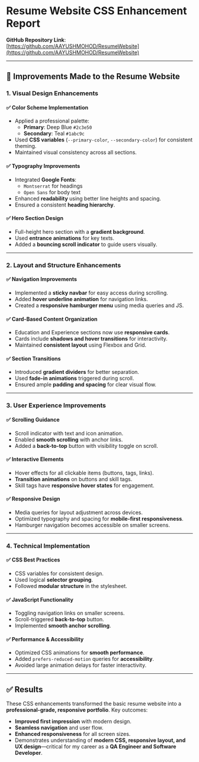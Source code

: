 # Resume Website CSS Enhancement Report

**GitHub Repository Link**:  
[https://github.com/AAYUSHMOHOD/ResumeWebsite](https://github.com/AAYUSHMOHOD/ResumeWebsite)

---

## 🎨 Improvements Made to the Resume Website

### 1. Visual Design Enhancements

#### ✅ Color Scheme Implementation
- Applied a professional palette:
  - **Primary**: Deep Blue `#2c3e50`
  - **Secondary**: Teal `#1abc9c`
- Used **CSS variables** (`--primary-color`, `--secondary-color`) for consistent theming.
- Maintained visual consistency across all sections.

#### ✅ Typography Improvements
- Integrated **Google Fonts**:
  - `Montserrat` for headings
  - `Open Sans` for body text
- Enhanced **readability** using better line heights and spacing.
- Ensured a consistent **heading hierarchy**.

#### ✅ Hero Section Design
- Full-height hero section with a **gradient background**.
- Used **entrance animations** for key texts.
- Added a **bouncing scroll indicator** to guide users visually.

---

### 2. Layout and Structure Enhancements

#### ✅ Navigation Improvements
- Implemented a **sticky navbar** for easy access during scrolling.
- Added **hover underline animation** for navigation links.
- Created a **responsive hamburger menu** using media queries and JS.

#### ✅ Card-Based Content Organization
- Education and Experience sections now use **responsive cards**.
- Cards include **shadows and hover transitions** for interactivity.
- Maintained **consistent layout** using Flexbox and Grid.

#### ✅ Section Transitions
- Introduced **gradient dividers** for better separation.
- Used **fade-in animations** triggered during scroll.
- Ensured ample **padding and spacing** for clear visual flow.

---

### 3. User Experience Improvements

#### ✅ Scrolling Guidance
- Scroll indicator with text and icon animation.
- Enabled **smooth scrolling** with anchor links.
- Added a **back-to-top** button with visibility toggle on scroll.

#### ✅ Interactive Elements
- Hover effects for all clickable items (buttons, tags, links).
- **Transition animations** on buttons and skill tags.
- Skill tags have **responsive hover states** for engagement.

#### ✅ Responsive Design
- Media queries for layout adjustment across devices.
- Optimized typography and spacing for **mobile-first responsiveness**.
- Hamburger navigation becomes accessible on smaller screens.

---

### 4. Technical Implementation

#### ✅ CSS Best Practices
- CSS variables for consistent design.
- Used logical **selector grouping**.
- Followed **modular structure** in the stylesheet.

#### ✅ JavaScript Functionality
- Toggling navigation links on smaller screens.
- Scroll-triggered **back-to-top** button.
- Implemented **smooth anchor scrolling**.

#### ✅ Performance & Accessibility
- Optimized CSS animations for **smooth performance**.
- Added `prefers-reduced-motion` queries for **accessibility**.
- Avoided large animation delays for faster interactivity.

---

## ✅ Results

These CSS enhancements transformed the basic resume website into a **professional-grade, responsive portfolio**. Key outcomes:
- **Improved first impression** with modern design.
- **Seamless navigation** and user flow.
- **Enhanced responsiveness** for all screen sizes.
- Demonstrates understanding of **modern CSS, responsive layout, and UX design**—critical for my career as a **QA Engineer and Software Developer**.

